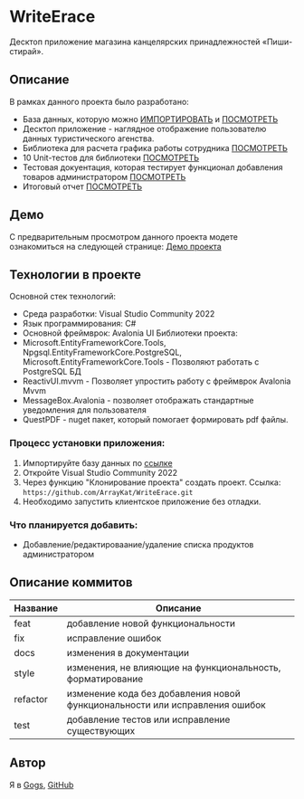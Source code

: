 # WriteErace
Десктоп приложение магазина канцелярских принадлежностей «Пиши-стирай».
## Описание
В рамках данного проекта было разработано:
* База данных, которую можно [ИМПОРТИРОВАТЬ](/docs/Import_table.txt) и [ПОСМОТРЕТЬ](/docs/image/image-22.png)
* Десктоп приложение - наглядное отображение пользователю данных туристического агенства.
* Библиотека для расчета графика работы сотрудника [ПОСМОТРЕТЬ](https://github.com/ArrayKat/SF2022UserProject.git)
* 10 Unit-тестов для библиотеки [ПОСМОТРЕТЬ](https://github.com/ArrayKat/SF2022UserProject.git)
* Тестовая докуентация, которая тестирует функционал добавления товаров администратором [ПОСМОТРЕТЬ](/docs/testing-template.docx)
* Итоговый отчет [ПОСМОТРЕТЬ](/docs/ИтоговыйОтчет_УП_КолиниченкоЕС.docx)

## Демо
С предварительным просмотром данного проекта модете ознакомиться на следующей странице:
[Демо проекта](/docs/demo.md)

## Технологии в проекте
Основной стек технологий:
* Среда разработки: Visual Studio Community 2022
* Язык программирования: C#
* Основной фреймврок: Avalonia UI Библиотеки проекта:
* Microsoft.EntityFrameworkCore.Tools, Npgsql.EntityFrameworkCore.PostgreSQL, Microsoft.EntityFrameworkCore.Tools - Позволяют работать с PostgreSQL БД
* ReactivUI.mvvm - Позволяет упростить работу с фреймврок Avalonia Mvvm
* MessageBox.Avalonia - позволяет отображать стандартные уведомления для пользователя
* QuestPDF - nuget пакет, который помогает формировать pdf файлы.


### Процесс установки приложения:
1. Импортируйте базу данных по [ссылке](/docs/Import_table.txt)
2. Откройте Visual Studio Community 2022
3. Через функцию "Клонирование проекта" создать проект. Ссылка: `https://github.com/ArrayKat/WriteErace.git`
4. Необходимо запустить клиентское приложение без отладки. 

### Что планируется добавить:
* Добавление/редактироваание/удаление списка продуктов администратором

## Описание коммитов
| Название | Описание |
|-------------|--------------|
| feat  | добавление новой функциональности     |
| fix    | исправление ошибок |
| docs  | изменения в документации |
| style    | изменения, не влияющие на функциональность, форматирование |
| refactor  | изменение кода без добавления новой функциональности или исправления ошибок |
| test  |добавление тестов или исправление существующих|

## Автор
Я в 
[Gogs](http://gogs.ngknn.ru:3000/ArrayKat2),
[GitHub](https://github.com/ArrayKat)